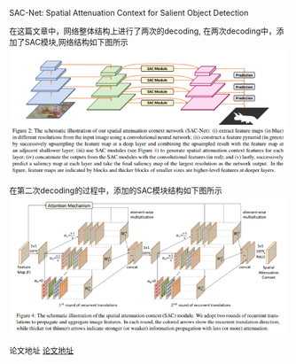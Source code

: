 SAC-Net: Spatial Attenuation Context for Salient Object Detection

在这篇文章中，网络整体结构上进行了两次的decoding, 在两次decoding中，添加了SAC模块,网络结构如下图所示 ![网络结构](https://github.com/sunshinee24/Paper/blob/master/images/SAC-Net1.png)

在第二次decoding的过程中，添加的SAC模块结构如下图所示![SAC模块](https://github.com/sunshinee24/Paper/blob/master/images/SAC-Net2.png)


论文地址 [论文地址](https://arxiv.org/pdf/1903.10152.pdf)
